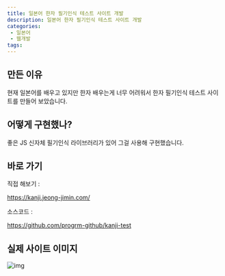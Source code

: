 ```yaml
---
title: 일본어 한자 필기인식 테스트 사이트 개발
description: 일본어 한자 필기인식 테스트 사이트 개발
categories:
 - 일본어
 - 웹개발
tags:
---
```


## 만든 이유
현재 일본어를 배우고 있지만 한자 배우는게 너무 어려워서 한자 필기인식 테스트 사이트를 만들어 보았습니다.

## 어떻게 구현했나?

좋은 JS 신자체 필기인식 라이브러리가 있어 그걸 사용해 구현했습니다.

## 바로 가기

직접 해보기 :

https://kanji.jeong-jimin.com/
 
소스코드 :

https://github.com/progrm-github/kanji-test

## 실제 사이트 이미지

![img](https://blog.kakaocdn.net/dn/xkHBz/btq7oH0DUGS/X5AVbt9o1kcImK6Tl72kP0/img.png)
